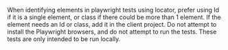 When identifying elements in playwright tests using locator, prefer using Id if it is a single element, or class if there could be more than 1 element. If the element needs an Id or class, add it in the client project.
Do not attempt to install the Playwright browsers, and do not attempt to run the tests. These tests are only intended to be run locally.